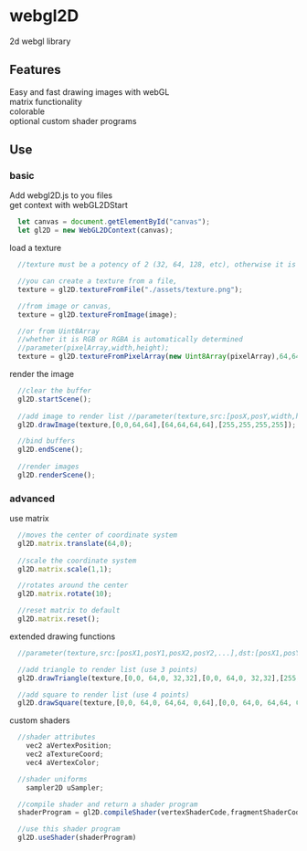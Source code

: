 # webgl2D
2d webgl library
<br>
## Features
Easy and fast drawing images with webGL<br>
matrix functionality<br>
colorable<br>
optional custom shader programs<br>
## Use
### basic
Add webgl2D.js to you files<br>
get context with webGL2DStart<br>
````js
  let canvas = document.getElementById("canvas");
  let gl2D = new WebGL2DContext(canvas);
````
load a texture<br>
````js
  //texture must be a potency of 2 (32, 64, 128, etc), otherwise it is enlarged when created

  //you can create a texture from a file,
  texture = gl2D.textureFromFile("./assets/texture.png");

  //from image or canvas,
  texture = gl2D.textureFromImage(image);

  //or from Uint8Array 
  //whether it is RGB or RGBA is automatically determined
  //parameter(pixelArray,width,height);
  texture = gl2D.textureFromPixelArray(new Uint8Array(pixelArray),64,64);
````
render the image<br>
````js
  //clear the buffer
  gl2D.startScene();
  
  //add image to render list //parameter(texture,src:[posX,posY,width,height],dst:[posX,posY,width,height],[color:[r,g,b,a]])
  gl2D.drawImage(texture,[0,0,64,64],[64,64,64,64],[255,255,255,255]);

  //bind buffers
  gl2D.endScene();
  
  //render images
  gl2D.renderScene();
````
### advanced
use matrix<br>
````js
  //moves the center of coordinate system
  gl2D.matrix.translate(64,0);
  
  //scale the coordinate system
  gl2D.matrix.scale(1,1);

  //rotates around the center
  gl2D.matrix.rotate(10);

  //reset matrix to default
  gl2D.matrix.reset();
````
extended drawing functions<br>
````js
  //parameter(texture,src:[posX1,posY1,posX2,posY2,...],dst:[posX1,posY1,posX2,posY2,...],color:[r,g,b,a, r,g,b,a,...])

  //add triangle to render list (use 3 points)
  gl2D.drawTriangle(texture,[0,0, 64,0, 32,32],[0,0, 64,0, 32,32],[255,0,0,255, 0,255,0,255, 0,0,255,255]);

  //add square to render list (use 4 points)
  gl2D.drawSquare(texture,[0,0, 64,0, 64,64, 0,64],[0,0, 64,0, 64,64, 0,64],[255,255,255,255, 255,255,255,255, 255,255,255,255, 255,255,255,255]);
````
custom shaders<br>
````js
  //shader attributes
    vec2 aVertexPosition;
    vec2 aTextureCoord;
    vec4 aVertexColor;

  //shader uniforms
    sampler2D uSampler;

  //compile shader and return a shader program
  shaderProgram = gl2D.compileShader(vertexShaderCode,fragmentShaderCode)

  //use this shader program 
  gl2D.useShader(shaderProgram)
````
